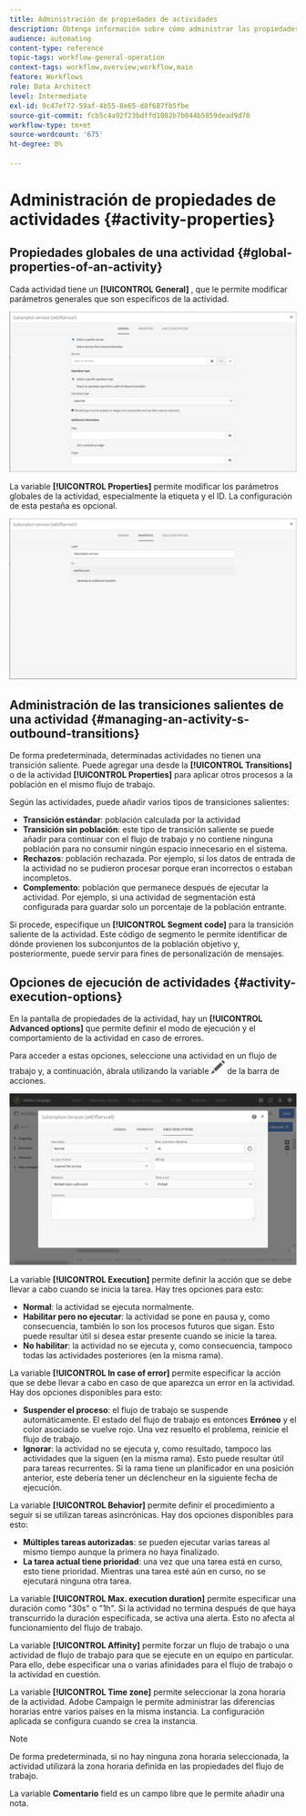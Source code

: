 ```yaml
---
title: Administración de propiedades de actividades
description: Obtenga información sobre cómo administrar las propiedades de las actividades de flujo de trabajo.
audience: automating
content-type: reference
topic-tags: workflow-general-operation
context-tags: workflow,overview;workflow,main
feature: Workflows
role: Data Architect
level: Intermediate
exl-id: 9c47ef72-59af-4b55-8e65-d8f687fb5fbe
source-git-commit: fcb5c4a92f23bdffd1082b7b044b5859dead9d70
workflow-type: tm+mt
source-wordcount: '675'
ht-degree: 0%

---
```


# Administración de propiedades de actividades {#activity-properties}

## Propiedades globales de una actividad {#global-properties-of-an-activity}

Cada actividad tiene un **[!UICONTROL General]** , que le permite modificar parámetros generales que son específicos de la actividad.

![](assets/activity-properties.png)

La variable **[!UICONTROL Properties]** permite modificar los parámetros globales de la actividad, especialmente la etiqueta y el ID. La configuración de esta pestaña es opcional.

![](assets/activity-properties2.png)

## Administración de las transiciones salientes de una actividad {#managing-an-activity-s-outbound-transitions}

De forma predeterminada, determinadas actividades no tienen una transición saliente. Puede agregar una desde la **[!UICONTROL Transitions]** o de la actividad **[!UICONTROL Properties]** para aplicar otros procesos a la población en el mismo flujo de trabajo.

Según las actividades, puede añadir varios tipos de transiciones salientes:

* **Transición estándar**: población calculada por la actividad
* **Transición sin población**: este tipo de transición saliente se puede añadir para continuar con el flujo de trabajo y no contiene ninguna población para no consumir ningún espacio innecesario en el sistema.
* **Rechazos**: población rechazada. Por ejemplo, si los datos de entrada de la actividad no se pudieron procesar porque eran incorrectos o estaban incompletos.
* **Complemento**: población que permanece después de ejecutar la actividad. Por ejemplo, si una actividad de segmentación está configurada para guardar solo un porcentaje de la población entrante.

Si procede, especifique un **[!UICONTROL Segment code]** para la transición saliente de la actividad. Este código de segmento le permite identificar de dónde provienen los subconjuntos de la población objetivo y, posteriormente, puede servir para fines de personalización de mensajes.

## Opciones de ejecución de actividades {#activity-execution-options}

En la pantalla de propiedades de la actividad, hay un **[!UICONTROL Advanced options]** que permite definir el modo de ejecución y el comportamiento de la actividad en caso de errores.

Para acceder a estas opciones, seleccione una actividad en un flujo de trabajo y, a continuación, ábrala utilizando la variable ![](assets/edit_darkgrey-24px.png) de la barra de acciones.

![](assets/wkf_advanced_parameters.png)

La variable **[!UICONTROL Execution]** permite definir la acción que se debe llevar a cabo cuando se inicia la tarea. Hay tres opciones para esto:

* **Normal**: la actividad se ejecuta normalmente.
* **Habilitar pero no ejecutar**: la actividad se pone en pausa y, como consecuencia, también lo son los procesos futuros que sigan. Esto puede resultar útil si desea estar presente cuando se inicie la tarea.
* **No habilitar**: la actividad no se ejecuta y, como consecuencia, tampoco todas las actividades posteriores (en la misma rama).

La variable **[!UICONTROL In case of error]** permite especificar la acción que se debe llevar a cabo en caso de que aparezca un error en la actividad. Hay dos opciones disponibles para esto:

* **Suspender el proceso**: el flujo de trabajo se suspende automáticamente. El estado del flujo de trabajo es entonces **Erróneo** y el color asociado se vuelve rojo. Una vez resuelto el problema, reinicie el flujo de trabajo.
* **Ignorar**: la actividad no se ejecuta y, como resultado, tampoco las actividades que la siguen (en la misma rama). Esto puede resultar útil para tareas recurrentes. Si la rama tiene un planificador en una posición anterior, este debería tener un déclencheur en la siguiente fecha de ejecución.

La variable **[!UICONTROL Behavior]** permite definir el procedimiento a seguir si se utilizan tareas asincrónicas. Hay dos opciones disponibles para esto:

* **Múltiples tareas autorizadas**: se pueden ejecutar varias tareas al mismo tiempo aunque la primera no haya finalizado.
* **La tarea actual tiene prioridad**: una vez que una tarea está en curso, esto tiene prioridad. Mientras una tarea esté aún en curso, no se ejecutará ninguna otra tarea.

La variable **[!UICONTROL Max. execution duration]** permite especificar una duración como &quot;30s&quot; o &quot;1h&quot;. Si la actividad no termina después de que haya transcurrido la duración especificada, se activa una alerta. Esto no afecta al funcionamiento del flujo de trabajo.

La variable **[!UICONTROL Affinity]** permite forzar un flujo de trabajo o una actividad de flujo de trabajo para que se ejecute en un equipo en particular. Para ello, debe especificar una o varias afinidades para el flujo de trabajo o la actividad en cuestión.

La variable **[!UICONTROL Time zone]** permite seleccionar la zona horaria de la actividad. Adobe Campaign le permite administrar las diferencias horarias entre varios países en la misma instancia. La configuración aplicada se configura cuando se crea la instancia.

>[!NOTE]
>
>De forma predeterminada, si no hay ninguna zona horaria seleccionada, la actividad utilizará la zona horaria definida en las propiedades del flujo de trabajo.

La variable **Comentario** field es un campo libre que le permite añadir una nota.

